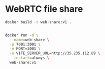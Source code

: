 # WebRTC file share


```bash
docker build -t web-share:v1 . 


docker run -d \
  --name=web-share \
  -p 7001:3001 \
  -e PORT=3001 \
  -e VITE_SERVER_URL=http://35.235.112.89 \
  --restart=always \
  web-share:v1
```